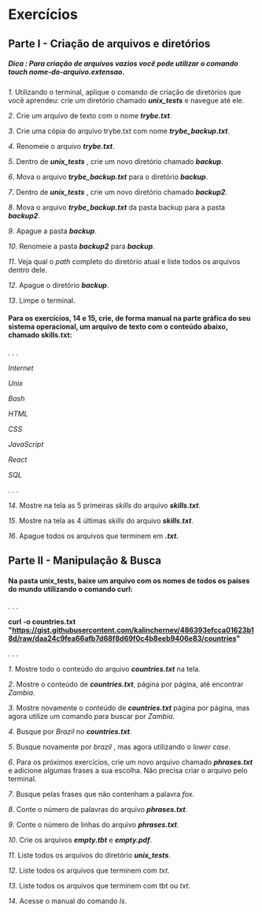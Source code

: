 # Exercícios

## Parte I - Criação de arquivos e diretórios

##### **_Dica : Para criação de arquivos vazios você pode utilizar o comando touch nome-do-arquivo.extensao._**

_1_. Utilizando o terminal, aplique o comando de criação de diretórios que você aprendeu: crie um diretório chamado **_unix_tests_** e navegue até ele.

_2_. Crie um arquivo de texto com o nome **_trybe.txt_**.

_3_. Crie uma cópia do arquivo trybe.txt com nome **_trybe_backup.txt_**.

_4_. Renomeie o arquivo **_trybe.txt_**.

_5_. Dentro de **_unix_tests_** , crie um novo diretório chamado **_backup_**.

_6_. Mova o arquivo **_trybe_backup.txt_** para o diretório **_backup_**.

_7_. Dentro de **_unix_tests_** , crie um novo diretório chamado **_backup2_**.

_8_. Mova o arquivo **_trybe_backup.txt_** da pasta backup para a pasta **_backup2_**.

_9_. Apague a pasta **_backup_**.

_10_. Renomeie a pasta **_backup2_** para **_backup_**.

_11_. Veja qual o _path_ completo do diretório atual e liste todos os arquivos dentro dele.

_12_. Apague o diretório **_backup_**.

_13_. Limpe o terminal.

#### Para os exercícios, 14 e 15, crie, de forma manual na parte gráfica do seu sistema operacional, um arquivo de texto com o conteúdo abaixo, chamado skills.txt:


. . .

_Internet_

_Unix_

_Bash_

_HTML_

_CSS_

_JavaScript_

_React_

_SQL_

. . .

_14_. Mostre na tela as 5 primeiras _skills_ do arquivo **_skills.txt_**.

_15_. Mostre na tela as 4 últimas _skills_ do arquivo **_skills.txt_**.

_16_. Apague todos os arquivos que terminem em **_.txt._**

## Parte II - Manipulação & Busca

#### Na pasta unix_tests, baixe um arquivo com os nomes de todos os países do mundo utilizando o comando curl:

. . .

__curl -o countries.txt "https://gist.githubusercontent.com/kalinchernev/486393efcca01623b18d/raw/daa24c9fea66afb7d68f8d69f0c4b8eeb9406e83/countries"__

. . .

_1_. Mostre todo o conteúdo do arquivo **_countries.txt_** na tela.

_2_. Mostre o conteúdo de **_countries.txt_**, página por página, até encontrar _Zambia_.

_3_. Mostre novamente o conteúdo de **_countries.txt_** página por página, mas agora utilize um comando para buscar por _Zambia_.

_4_. Busque por _Brazil_ no **_countries.txt_**.

_5_. Busque novamente por _brazil_ , mas agora utilizando o _lower case_.

_6_. Para os próximos exercícios, crie um novo arquivo chamado **_phrases.txt_** e adicione algumas frases a sua escolha. Não precisa criar o arquivo pelo terminal.

_7_. Busque pelas frases que não contenham a palavra _fox_.

_8_. Conte o número de palavras do arquivo **_phrases.txt_**.

_9_. Conte o número de linhas do arquivo **_phrases.txt_**.

_10_. Crie os arquivos **_empty.tbt_** e **_empty.pdf_**.

_11_. Liste todos os arquivos do diretório **_unix_tests_**.

_12_. Liste todos os arquivos que terminem com _txt_.

_13_. Liste todos os arquivos que terminem com tbt ou _txt_.

_14_. Acesse o manual do comando _ls_.
